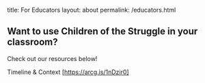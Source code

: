 title: For Educators
layout: about
permalink: /educators.html

## Want to use Children of the Struggle in your classroom?
Check out our resources below!

Timeline & Context [https://arcg.is/1nDzir0]
